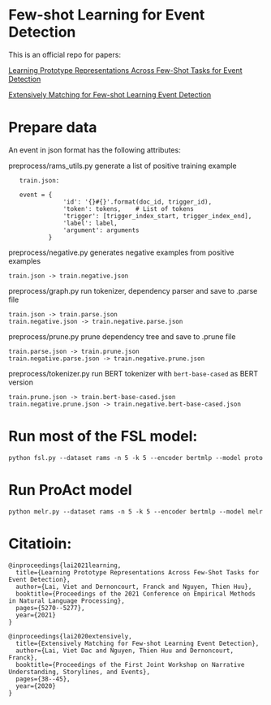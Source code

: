 # Few-shot Learning for Event Detection
This is an official repo for papers:

[Learning Prototype Representations Across Few-Shot Tasks for Event Detection](https://aclanthology.org/2021.emnlp-main.427.pdf)

[Extensively Matching for Few-shot Learning Event Detection](https://aclanthology.org/2020.nuse-1.5.pdf)
# Prepare data

An event in json format has the following attributes:

preprocess/rams_utils.py generate a list of positive training example 



 ```
    train.json:
    
    event = {
                'id': '{}#{}'.format(doc_id, trigger_id),
                'token': tokens,    # List of tokens
                'trigger': [trigger_index_start, trigger_index_end],
                'label': label,
                'argument': arguments
            }
 ```
 preprocess/negative.py generates negative examples from positive examples
 
 ```
 train.json -> train.negative.json
 ```
 
 preprocess/graph.py run tokenizer, dependency parser and save to .parse file
 
 ```
 train.json -> train.parse.json
 train.negative.json -> train.negative.parse.json

 ```
 
 preprocess/prune.py prune dependency tree and save to .prune file
 ```
 train.parse.json -> train.prune.json
 train.negative.parse.json -> train.negative.prune.json
 ```
 
 preprocess/tokenizer.py run BERT tokenizer with ``bert-base-cased`` as BERT version
 
 ```
 train.prune.json -> train.bert-base-cased.json
 train.negative.prune.json -> train.negative.bert-base-cased.json
 ```

# Run most of the FSL model:

```
python fsl.py --dataset rams -n 5 -k 5 --encoder bertmlp --model proto
```

# Run ProAct model

```
python melr.py --dataset rams -n 5 -k 5 --encoder bertmlp --model melr
```

# Citatioin:

```
@inproceedings{lai2021learning,
  title={Learning Prototype Representations Across Few-Shot Tasks for Event Detection},
  author={Lai, Viet and Dernoncourt, Franck and Nguyen, Thien Huu},
  booktitle={Proceedings of the 2021 Conference on Empirical Methods in Natural Language Processing},
  pages={5270--5277},
  year={2021}
}
```

```
@inproceedings{lai2020extensively,
  title={Extensively Matching for Few-shot Learning Event Detection},
  author={Lai, Viet Dac and Nguyen, Thien Huu and Dernoncourt, Franck},
  booktitle={Proceedings of the First Joint Workshop on Narrative Understanding, Storylines, and Events},
  pages={38--45},
  year={2020}
}
```
